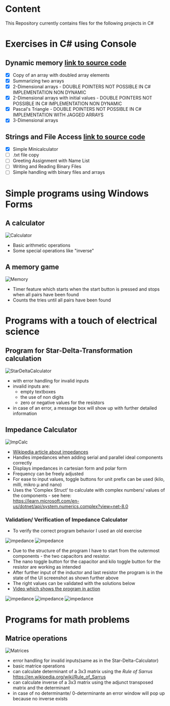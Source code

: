 # Content
This Repository currently contains files for the following projects in C#

# Exercises in C# using Console
## Dynamic memory [link to source code](https://github.com/HKDngIT/LearningCSharp/blob/main/CSharpExercises/dynamicMemory/dynamicMemory/Program.cs)
- [x] Copy of an array with doubled array elements
- [x] Summarizing two arrays
- [x] 2-Dimensional arrays - DOUBLE POINTERS NOT POSSIBLE IN C# IMPLEMENTATION NON DYNAMIC
- [x] 2-Dimensional arrays with initial values - DOUBLE POINTERS NOT POSSIBLE IN C# IMPLEMENTATION NON DYNAMIC
- [x] Pascal's Triangle - DOUBLE POINTERS NOT POSSIBLE IN C# IMPLEMENTATION WITH JAGGED ARRAYS
- [x] 3-Dimensional arrays

## Strings and File Access [link to source code](https://github.com/HKDngIT/LearningCSharp/blob/main/CSharpExercises/StringsAndFileAccess/ConsoleApp1/Program.cs)
- [x] Simple Minicalculator
- [ ] .txt file copy
- [ ] Greeting Assignment with Name List
- [ ] Writing and Reading Binary Files
- [ ] Simple handling with binary files and arrays

# Simple programs using Windows Forms
## A calculator
![Calculator](./Images/Calc_SS.jpg)  
- Basic arithmetic operations
- Some special operations like "inverse"

## A memory game
![Memory](./Images/Memory_SS.jpg)  
- Timer feature which starts when the start button is pressed and stops when all pairs have been found
- Counts the tries until all pairs have been found

# Programs with a touch of electrical science
## Program for Star-Delta-Transformation calculation
![StarDeltaCalculator](/Images/StarDeltaCalculator.jpg)  
- with error handling for invalid inputs
- invalid inputs are:
  - empty textboxes
  - the use of non digits
  - zero or negative values for the resistors
- in case of an error, a message box will show up with further detailed information

## Impedance Calculator
![ImpCalc](/Images/ImpedanceCalculator.png)
- [Wikipedia article about impedances](https://en.wikipedia.org/wiki/Electrical_impedance)
- Handles impedances when adding serial and parallel ideal components correctly
- Displays impedances in cartesian form and polar form
- Frequency can be freely adjusted
- For ease to input values, toggle buttons for unit prefix can be used (kilo, milli, mikro µ and nano)
- Uses the 'Complex Struct' to calculate with complex numbers/ values of the components - see here:  
  https://learn.microsoft.com/en-us/dotnet/api/system.numerics.complex?view=net-8.0

### Validation/ Verification of Impedance Calculator
- To verify the correct program behavior I used an old exercise


![impedance](/Images/01Imp.jpg)
![impedance](/Images/02Imp.jpg)    
- Due to the structure of the program I have to start from the outermost components - the two capacitors and resistor.
- The nano toggle button for the capacitor and kilo toggle button for the resistor are working as intended
- After further input of the inductor and last resistor the program is in the state of the UI screenshot as shown further above
- The right values can be validated with the solutions below
- [Video which shows the program in action](https://drive.google.com/file/d/13HRK1U6Viz_Pkg_ShcqiDvh-22s1TW7p/view?usp=sharing)

  
![impedance](/Images/03Imp.jpg)
![impedance](/Images/04Imp.jpg)
![impedance](/Images/05Imp.jpg)

# Programs for math problems
## Matrice operations
![Matrices](/Images/Matrices.jpg)
- error handling for invalid inputs(same as in the Star-Delta-Calculator)
- basic matrice operations
- can calculate determinant of a 3x3 matrix using the *Rule of Sarrus* https://en.wikipedia.org/wiki/Rule_of_Sarrus
- can calculate inverse of a 3x3 matrix using the adjunct transposed matrix and the determinant
- in case of no determinante/ 0-determinante an error window will pop up because no inverse exists
